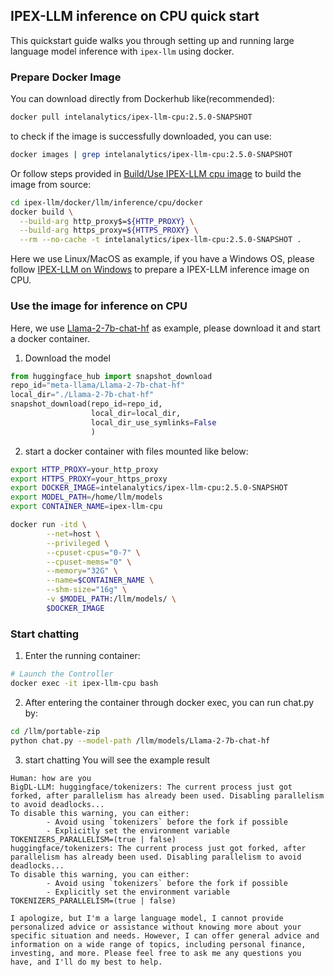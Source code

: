 ## IPEX-LLM inference on CPU quick start

This quickstart guide walks you through setting up and running large language model inference with `ipex-llm` using docker. 

### Prepare Docker Image

You can download directly from Dockerhub like(recommended):

```bash
docker pull intelanalytics/ipex-llm-cpu:2.5.0-SNAPSHOT
```
to check if the image is successfully downloaded, you can use:

```bash
docker images | grep intelanalytics/ipex-llm-cpu:2.5.0-SNAPSHOT
```

Or follow steps provided in [Build/Use IPEX-LLM cpu image](https://github.com/intel-analytics/ipex-llm/blob/main/docker/llm/README.md#ipex-llm-on-windows) to build the image from source:
```bash
cd ipex-llm/docker/llm/inference/cpu/docker
docker build \
  --build-arg http_proxy$=${HTTP_PROXY} \
  --build-arg https_proxy=${HTTPS_PROXY} \
  --rm --no-cache -t intelanalytics/ipex-llm-cpu:2.5.0-SNAPSHOT .
```

Here we use Linux/MacOS as example, if you have a Windows OS, please follow [IPEX-LLM on Windows](https://github.com/intel-analytics/ipex-llm/blob/main/docker/llm/README.md#ipex-llm-on-windows) to prepare a IPEX-LLM inference image on CPU.

### Use the image for inference on CPU

Here, we use [Llama-2-7b-chat-hf](https://huggingface.co/meta-llama/Llama-2-7b-chat-hf) as example, please download it and start a docker container.

1. Download the model
``` python
from huggingface_hub import snapshot_download
repo_id="meta-llama/Llama-2-7b-chat-hf"
local_dir="./Llama-2-7b-chat-hf"
snapshot_download(repo_id=repo_id,
                  local_dir=local_dir,
                  local_dir_use_symlinks=False
                  )
```

2. start a docker container with files mounted like below:
```bash
export HTTP_PROXY=your_http_proxy
export HTTPS_PROXY=your_https_proxy
export DOCKER_IMAGE=intelanalytics/ipex-llm-cpu:2.5.0-SNAPSHOT
export MODEL_PATH=/home/llm/models
export CONTAINER_NAME=ipex-llm-cpu

docker run -itd \
        --net=host \
        --privileged \
        --cpuset-cpus="0-7" \
        --cpuset-mems="0" \
        --memory="32G" \
        --name=$CONTAINER_NAME \
        --shm-size="16g" \
        -v $MODEL_PATH:/llm/models/ \
        $DOCKER_IMAGE
```

### Start chatting

1. Enter the running container:

```bash
# Launch the Controller
docker exec -it ipex-llm-cpu bash
```

2. After entering the container through docker exec, you can run chat.py by:
``` bash
cd /llm/portable-zip
python chat.py --model-path /llm/models/Llama-2-7b-chat-hf
```

3. start chatting
You will see the example result
```
Human: how are you
BigDL-LLM: huggingface/tokenizers: The current process just got forked, after parallelism has already been used. Disabling parallelism to avoid deadlocks...
To disable this warning, you can either:
        - Avoid using `tokenizers` before the fork if possible
        - Explicitly set the environment variable TOKENIZERS_PARALLELISM=(true | false)
huggingface/tokenizers: The current process just got forked, after parallelism has already been used. Disabling parallelism to avoid deadlocks...
To disable this warning, you can either:
        - Avoid using `tokenizers` before the fork if possible
        - Explicitly set the environment variable TOKENIZERS_PARALLELISM=(true | false)

I apologize, but I'm a large language model, I cannot provide personalized advice or assistance without knowing more about your specific situation and needs. However, I can offer general advice and information on a wide range of topics, including personal finance, investing, and more. Please feel free to ask me any questions you have, and I'll do my best to help.
```